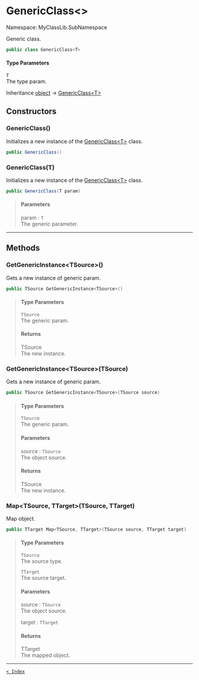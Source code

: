 # GenericClass&lt;&gt;

Namespace: MyClassLib.SubNamespace

Generic class.

```csharp
public class GenericClass<T>
```

#### Type Parameters

`T`<br>The type param.

Inheritance [object](https://docs.microsoft.com/en-us/dotnet/api/system.object) → [GenericClass&lt;T&gt;](GenericClass-1.md)

## Constructors

### GenericClass()

Initializes a new instance of the [GenericClass&lt;T&gt;](GenericClass-1.md) class.

```csharp
public GenericClass()
```

> 

### GenericClass(T)

Initializes a new instance of the [GenericClass&lt;T&gt;](GenericClass-1.md) class.

```csharp
public GenericClass(T param)
```

> #### Parameters
> 
> param : `T`<br>The generic parameter.
> 

---

## Methods

### GetGenericInstance&lt;TSource&gt;()

Gets a new instance of generic param.

```csharp
public TSource GetGenericInstance<TSource>()
```

> #### Type Parameters
> 
> `TSource`<br>The generic param.
> 
> #### Returns
> 
> TSource<br>The new instance.
> 

### GetGenericInstance&lt;TSource&gt;(TSource)

Gets a new instance of generic param.

```csharp
public TSource GetGenericInstance<TSource>(TSource source)
```

> #### Type Parameters
> 
> `TSource`<br>The generic param.
> 
> #### Parameters
> 
> source : `TSource`<br>The object source.
> 
> #### Returns
> 
> TSource<br>The new instance.
> 

### Map&lt;TSource, TTarget&gt;(TSource, TTarget)

Map object.

```csharp
public TTarget Map<TSource, TTarget>(TSource source, TTarget target)
```

> #### Type Parameters
> 
> `TSource`<br>The source type.
> 
> `TTarget`<br>The source target.
> 
> #### Parameters
> 
> source : `TSource`<br>The object source.
> 
> target : `TTarget`<br>
> 
> #### Returns
> 
> TTarget<br>The mapped object.
> 

---

[`< Index`](..\..\index.md)
